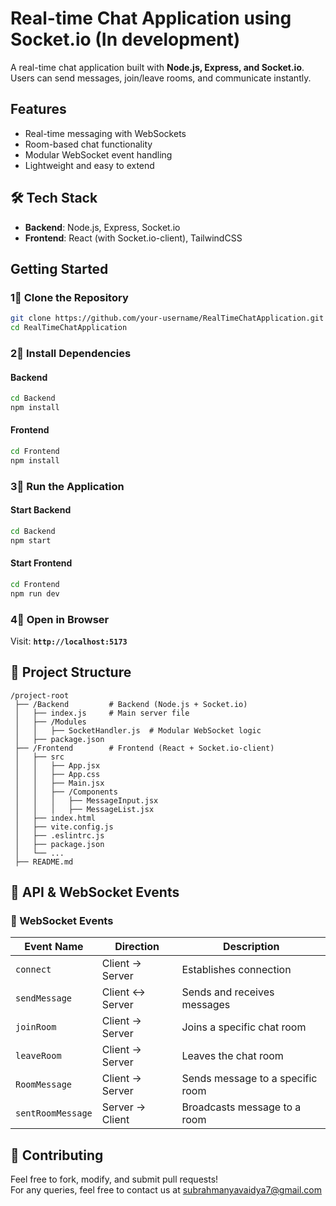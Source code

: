 # Real-time Chat Application using Socket.io (In development)

A real-time chat application built with **Node.js, Express, and Socket.io**. Users can send messages, join/leave rooms, and communicate instantly.  

##  Features  
- Real-time messaging with WebSockets  
- Room-based chat functionality  
- Modular WebSocket event handling  
- Lightweight and easy to extend  

## 🛠️ Tech Stack  
- **Backend**: Node.js, Express, Socket.io  
- **Frontend**: React (with Socket.io-client), TailwindCSS

##  Getting Started  

### 1⃣ Clone the Repository  
```bash
git clone https://github.com/your-username/RealTimeChatApplication.git
cd RealTimeChatApplication
```

### 2⃣ Install Dependencies  
#### **Backend**  
```bash
cd Backend  
npm install
```
#### **Frontend**  
```bash
cd Frontend  
npm install
```

### 3⃣ Run the Application  
#### **Start Backend**  
```bash
cd Backend  
npm start 
```
#### **Start Frontend**  
```bash
cd Frontend  
npm run dev  
```

### 4⃣ Open in Browser  
Visit: **`http://localhost:5173`**  

## 🏰 Project Structure  
```
/project-root
 ├── /Backend         # Backend (Node.js + Socket.io)
 │   ├── index.js     # Main server file
 │   ├── /Modules
 │   │   ├── SocketHandler.js  # Modular WebSocket logic
 │   ├── package.json  
 ├── /Frontend        # Frontend (React + Socket.io-client)
 │   ├── src
 │   │   ├── App.jsx  
 │   │   ├── App.css  
 │   │   ├── Main.jsx  
 │   │   ├── /Components
 │   │   │   ├── MessageInput.jsx
 │   │   │   ├── MessageList.jsx
 │   ├── index.html
 │   ├── vite.config.js
 │   ├── .eslintrc.js
 │   ├── package.json  
 │   └── ...
 ├── README.md  
```

## 🎯 API & WebSocket Events  
### **💽 WebSocket Events**
| Event Name  | Direction  | Description |
|-------------|-----------|-------------|
| `connect`   | Client → Server | Establishes connection |
| `sendMessage` | Client ↔ Server | Sends and receives messages |
| `joinRoom`  | Client → Server | Joins a specific chat room |
| `leaveRoom` | Client → Server | Leaves the chat room |
| `RoomMessage` | Client → Server | Sends message to a specific room |
| `sentRoomMessage` | Server → Client | Broadcasts message to a room |

## 🤝 Contributing  
Feel free to fork, modify, and submit pull requests!  
For any queries, feel free to contact us at subrahmanyavaidya7@gmail.com

